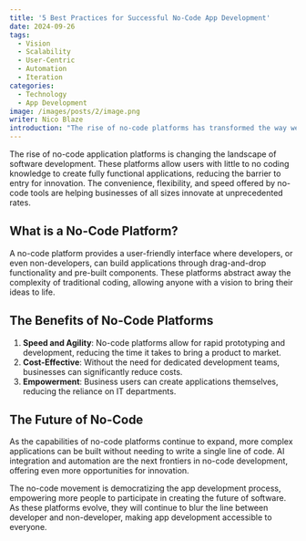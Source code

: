 ```yaml
---
title: '5 Best Practices for Successful No-Code App Development'
date: 2024-09-26
tags:
  - Vision
  - Scalability
  - User-Centric
  - Automation
  - Iteration
categories:
  - Technology
  - App Development
image: /images/posts/2/image.png
writer: Nico Blaze
introduction: "The rise of no-code platforms has transformed the way we approach app development. By enabling individuals without traditional coding skills to build fully functional applications, no-code tools have opened up a world of possibilities for businesses, entrepreneurs, and creatives alike. However, to fully leverage the power of no-code, it’s essential to follow best practices that ensure the success and scalability of your project. Here are five best practices to help you get the most out of your no-code app development journey."
---
```


The rise of no-code application platforms is changing the landscape of software development. These platforms allow users with little to no coding knowledge to create fully functional applications, reducing the barrier to entry for innovation. The convenience, flexibility, and speed offered by no-code tools are helping businesses of all sizes innovate at unprecedented rates.

## What is a No-Code Platform?

A no-code platform provides a user-friendly interface where developers, or even non-developers, can build applications through drag-and-drop functionality and pre-built components. These platforms abstract away the complexity of traditional coding, allowing anyone with a vision to bring their ideas to life.

## The Benefits of No-Code Platforms

1. **Speed and Agility**: No-code platforms allow for rapid prototyping and development, reducing the time it takes to bring a product to market.
2. **Cost-Effective**: Without the need for dedicated development teams, businesses can significantly reduce costs.
3. **Empowerment**: Business users can create applications themselves, reducing the reliance on IT departments.

## The Future of No-Code

As the capabilities of no-code platforms continue to expand, more complex applications can be built without needing to write a single line of code. AI integration and automation are the next frontiers in no-code development, offering even more opportunities for innovation.

The no-code movement is democratizing the app development process, empowering more people to participate in creating the future of software. As these platforms evolve, they will continue to blur the line between developer and non-developer, making app development accessible to everyone.
